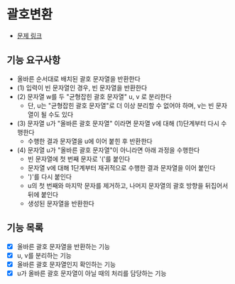 # 괄호변환

- [문제 링크](https://school.programmers.co.kr/learn/courses/30/lessons/60058)

## 기능 요구사항

- 올바른 순서대로 배치된 괄호 문자열을 반환한다
- (1) 입력이 빈 문자열인 경우, 빈 문자열을 반환한다
- (2) 문자열 w를 두 "균형잡힌 괄호 문자열" u, v 로 분리한다
  - 단, u는 "균형잡힌 괄호 문자열"로 더 이상 분리할 수 없어야 하며, v는 빈 문자열이 될 수도 있다
- (3) 문자열 u가 "올바른 괄호 문자열" 이라면 문자열 v에 대해 (1)단계부터 다시 수행한다
  - 수행한 결과 문자열을 u에 이어 붙힌 후 반환한다
- (4) 문자열 u가 "올바른 괄호 문자열"이 아니라면 아래 과정을 수행한다
  - 빈 문자열에 첫 번째 문자로 '('를 붙인다
  - 문자열 v에 대해 1단계부터 재귀적으로 수행한 결과 문자열을 이어 붙인다
  - ')'를 다시 붙인다
  - u의 첫 번째와 마지막 문자를 제거하고, 나머지 문자열의 괄호 방향을 뒤집어서 뒤에 붙인다
  - 생성된 문자열을 반환한다

## 기능 목록

- [x] 올바른 괄호 문자열을 반환하는 기능
- [x] u, v를 분리하는 기능
- [x] 올바른 괄호 문자열인지 확인하는 기능
- [x] u가 올바른 괄호 문자열이 아닐 때의 처리를 담당하는 기능
